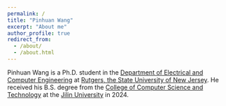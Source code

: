 ```yaml
---
permalink: /
title: "Pinhuan Wang"
excerpt: "About me"
author_profile: true
redirect_from: 
  - /about/
  - /about.html
---
```


Pinhuan Wang is a Ph.D. student in the [Department of Electrical and Computer Engineering](https://www.ece.rutgers.edu/) at [Rutgers, the State University of New Jersey](https://www.rutgers.edu/). He received his B.S. degree from the [College of Computer Science and Technology](https://ccst.jlu.edu.cn/index.htm) at the [Jilin University](https://www.jlu.edu.cn/) in 2024.
